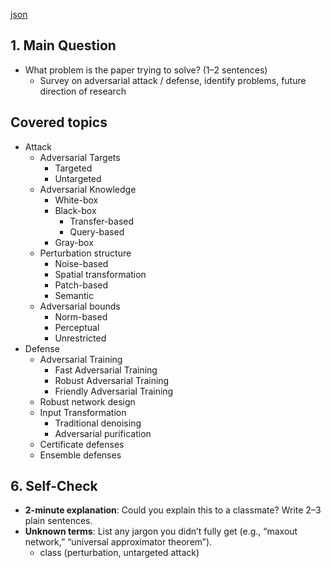 [json](data/json/004.json)

## 1. Main Question

- What problem is the paper trying to solve? (1–2 sentences)
  - Survey on adversarial attack / defense, identify problems, future direction of research

## Covered topics

- Attack
  - Adversarial Targets
    - Targeted
    - Untargeted
  - Adversarial Knowledge
    - White-box
    - Black-box
      - Transfer-based
      - Query-based
    - Gray-box
  - Perturbation structure
    - Noise-based
    - Spatial transformation
    - Patch-based
    - Semantic
  - Adversarial bounds
    - Norm-based
    - Perceptual
    - Unrestricted
- Defense
  - Adversarial Training
    - Fast Adversarial Training
    - Robust Adversarial Training
    - Friendly Adversarial Training
  - Robust network design
  - Input Transformation
    - Traditional denoising
    - Adversarial purification
  - Certificate defenses
  - Ensemble defenses

## 6. Self-Check

- **2-minute explanation**: Could you explain this to a classmate? Write 2–3 plain sentences.
- **Unknown terms**: List any jargon you didn’t fully get (e.g., “maxout network,” “universal approximator theorem”).
  - class (perturbation, untargeted attack)
